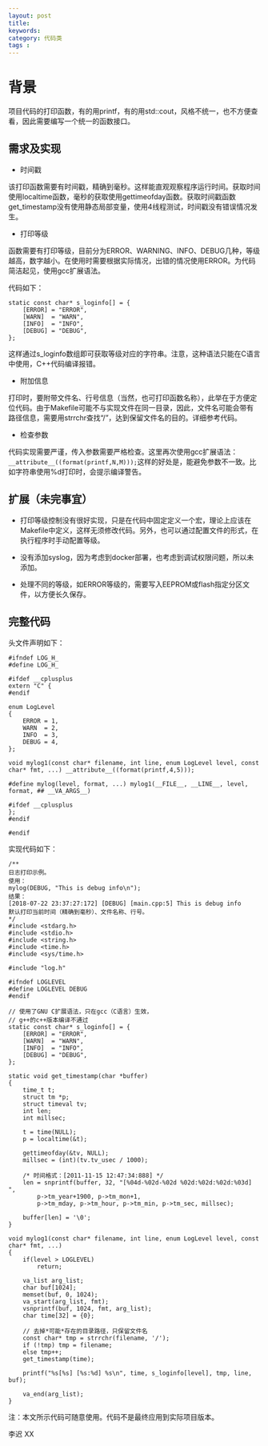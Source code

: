 ```yaml
---
layout: post
title: 
keywords: 
category: 代码类
tags : 
---
```

# 背景
项目代码的打印函数，有的用printf，有的用std::cout，风格不统一，也不方便查看，因此需要编写一个统一的函数接口。
<!-- more -->

## 需求及实现
* 时间戳

该打印函数需要有时间戳，精确到毫秒。这样能直观观察程序运行时间。获取时间使用localtime函数，毫秒的获取使用gettimeofday函数。获取时间戳函数get_timestamp没有使用静态局部变量，使用4线程测试，时间戳没有错误情况发生。

* 打印等级

函数需要有打印等级，目前分为ERROR、WARNING、INFO、DEBUG几种，等级越高，数字越小。在使用时需要根据实际情况，出错的情况使用ERROR。为代码简洁起见，使用gcc扩展语法。

代码如下：
```
static const char* s_loginfo[] = {
    [ERROR] = "ERROR",
    [WARN]  = "WARN",
    [INFO]  = "INFO",
    [DEBUG] = "DEBUG",
};
```
这样通过s_loginfo数组即可获取等级对应的字符串。注意，这种语法只能在C语言中使用，C++代码编译报错。

* 附加信息

打印时，要附带文件名、行号信息（当然，也可打印函数名称），此举在于方便定位代码。由于Makefile可能不与实现文件在同一目录，因此，文件名可能会带有路径信息，需要用strrchr查找“/”，达到保留文件名的目的。详细参考代码。

* 检查参数

代码实现需要严谨，传入参数需要严格检查。这里再次使用gcc扩展语法：`__attribute__((format(printf,N,M)));`这样的好处是，能避免参数不一致。比如字符串使用%d打印时，会提示编译警告。

## 扩展（未完事宜）
* 打印等级控制没有很好实现，只是在代码中固定定义一个宏，理论上应该在Makefile中定义，这样无须修改代码。另外，也可以通过配置文件的形式，在执行程序时手动配置等级。

* 没有添加syslog，因为考虑到docker部署，也考虑到调试权限问题，所以未添加。

* 处理不同的等级，如ERROR等级的，需要写入EEPROM或flash指定分区文件，以方便长久保存。

## 完整代码
头文件声明如下：
```
#ifndef LOG_H_
#define LOG_H_

#ifdef __cplusplus 
extern "C" {
#endif

enum LogLevel
{
    ERROR = 1,
    WARN  = 2,
    INFO  = 3,
    DEBUG = 4,
};

void mylog1(const char* filename, int line, enum LogLevel level, const char* fmt, ...) __attribute__((format(printf,4,5)));

#define mylog(level, format, ...) mylog1(__FILE__, __LINE__, level, format, ## __VA_ARGS__)

#ifdef __cplusplus 
};
#endif

#endif
```
实现代码如下：
```
/**
日志打印示例。
使用：
mylog(DEBUG, "This is debug info\n");
结果：
[2018-07-22 23:37:27:172] [DEBUG] [main.cpp:5] This is debug info
默认打印当前时间（精确到毫秒）、文件名称、行号。
*/
#include <stdarg.h>
#include <stdio.h>
#include <string.h>
#include <time.h>
#include <sys/time.h>

#include "log.h"

#ifndef LOGLEVEL
#define LOGLEVEL DEBUG
#endif

// 使用了GNU C扩展语法，只在gcc（C语言）生效，
// g++的c++版本编译不通过
static const char* s_loginfo[] = {
    [ERROR] = "ERROR",
    [WARN]  = "WARN",
    [INFO]  = "INFO",
    [DEBUG] = "DEBUG",
};

static void get_timestamp(char *buffer)
{
    time_t t;
    struct tm *p;
    struct timeval tv;
    int len;
    int millsec;

    t = time(NULL);
    p = localtime(&t);

    gettimeofday(&tv, NULL);
    millsec = (int)(tv.tv_usec / 1000);

    /* 时间格式：[2011-11-15 12:47:34:888] */
    len = snprintf(buffer, 32, "[%04d-%02d-%02d %02d:%02d:%02d:%03d] ",
        p->tm_year+1900, p->tm_mon+1,
        p->tm_mday, p->tm_hour, p->tm_min, p->tm_sec, millsec);

    buffer[len] = '\0';
}

void mylog1(const char* filename, int line, enum LogLevel level, const char* fmt, ...)
{
    if(level > LOGLEVEL)
        return;

    va_list arg_list;
    char buf[1024];
    memset(buf, 0, 1024);
    va_start(arg_list, fmt);
    vsnprintf(buf, 1024, fmt, arg_list);
    char time[32] = {0};
    
    // 去掉*可能*存在的目录路径，只保留文件名
    const char* tmp = strrchr(filename, '/');
    if (!tmp) tmp = filename;
    else tmp++;
    get_timestamp(time);

    printf("%s[%s] [%s:%d] %s\n", time, s_loginfo[level], tmp, line, buf);

    va_end(arg_list);
}

```

注：本文所示代码可随意使用。代码不是最终应用到实际项目版本。

李迟 XX